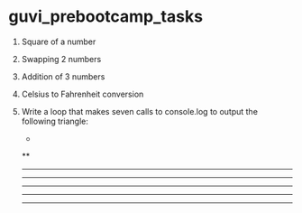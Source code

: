 # guvi_prebootcamp_tasks

1. Square of a number
2. Swapping 2 numbers
3. Addition of 3 numbers
4. Celsius to Fahrenheit conversion
5. Write a loop that makes seven calls to console.log to output the following triangle:

    *
    **
    ***
    ****
    *****
    ******
    *******
